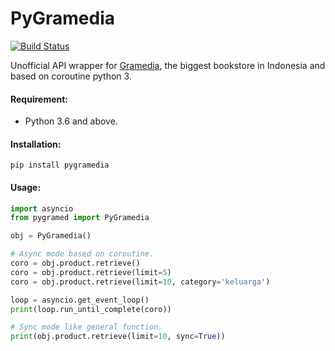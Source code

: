 # PyGramedia
[![Build Status](https://travis-ci.org/Keda87/PyGramedia.svg?branch=master)](https://travis-ci.org/Keda87/PyGramedia)

Unofficial API wrapper for [Gramedia](https://www.gramedia.com/), the biggest bookstore in Indonesia and based on coroutine python 3.

#### Requirement: 
- Python 3.6 and above.

#### Installation:
    pip install pygramedia

#### Usage:

```python
import asyncio
from pygramed import PyGramedia

obj = PyGramedia()

# Async mode based on coroutine.
coro = obj.product.retrieve()
coro = obj.product.retrieve(limit=5)
coro = obj.product.retrieve(limit=10, category='keluarga')

loop = asyncio.get_event_loop()
print(loop.run_until_complete(coro))

# Sync mode like general function.
print(obj.product.retrieve(limit=10, sync=True))
```
